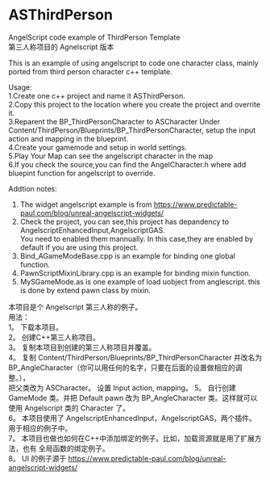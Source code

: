 # ASThirdPerson
AngelScript code example of ThirdPerson Template <br>
第三人称项目的 Agnelscript 版本

This is an example of using angelscript to code one character class, mainly ported from third person character c++ template.

Usage: <br>
1.Create one c++ project and name it ASThirdPerson.<br>
2.Copy this project to the location where you create the project and overrite it.<br>
3.Reparent the BP_ThirdPersonCharacter to ASCharacter Under Content/ThirdPerson/Blueprints/BP_ThirdPersonCharacter,
    setup the input action and mapping in the blueprint.<br>
4.Create your gamemode and setup in world settings.<br>
5.Play Your Map can see the angelscript character in the map <br>
6.If you check the source,you can find the AngelCharacter.h where add bluepint function for angelscript to override.<br>

Addtion notes:<br>
1. The widget angelscript example is from https://www.predictable-paul.com/blog/unreal-angelscript-widgets/<br>
2. Check the project, you can see,this project has depandency to AngelscriptEnhancedInput,AngelscriptGAS. <br>You need to 
    enabled them mannually. In this case,they are enabled by default if you are using this project.<br>
3. Bind_AGameModeBase.cpp is an example for binding one global function.<br>
4.  PawnScriptMixinLibrary.cpp is an example for binding mixin function.<br>
5.  MySGameMode.as is one example of load uobject from anglescript. this is done by extend pawn class by mixin.<br>

本项目是个 Angelscript 第三人称的例子。<br>
用法：<br>
1。 下载本项目。<br>
2。 创建C++第三人称项目。<br>
3。 复制本项目到创建的第三人称项目并覆盖。<br>
4。 复制 Content/ThirdPerson/Blueprints/BP_ThirdPersonCharacter 并改名为 BP_AngleCharacter（你可以用任何的名字，只要在后面的设置做相应的调整。），<br>把父类改为 ASCharacter。
    设置 Input action, mapping。
5。 自行创建 GameMode 类。并把 Default pawn 改为 BP_AngleCharacter 类。这样就可以使用 Angelscript 类的 Character 了。<br>
6。 本项目使用了 AngelscriptEnhancedInput，AngelscriptGAS，两个插件。用于相应的例子中。<br>
7。 本项目也做也如何在C++中添加绑定的例子。比如，加载资源就是用了扩展方法，也有 全局函数的绑定例子。<br>
8。 UI 的例子源于 https://www.predictable-paul.com/blog/unreal-angelscript-widgets/<br>
